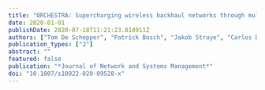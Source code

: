 ```yaml
---
title: "ORCHESTRA: Supercharging wireless backhaul networks through multi-technology management"
date: 2020-01-01
publishDate: 2020-07-18T11:21:23.814911Z
authors: ["Tom De Schepper", "Patrick Bosch", "Jakob Struye", "Carlos Donato", "Jeroen Famaey", "Steven Latré"]
publication_types: ["2"]
abstract: ""
featured: false
publication: "*Journal of Network and Systems Management*"
doi: "10.1007/s10922-020-09528-x"
---
```


